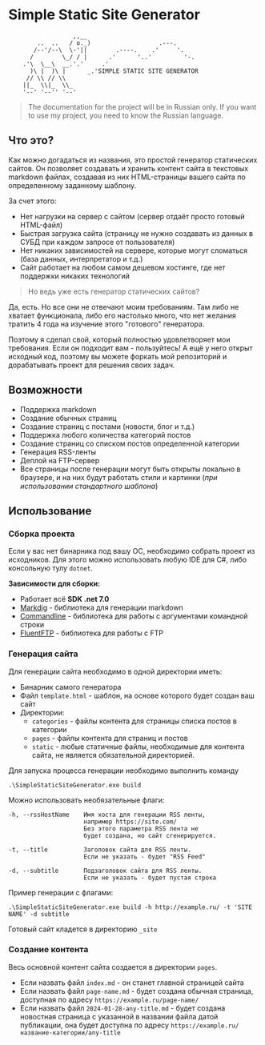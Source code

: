 # Simple Static Site Generator


```
                  ,,__
        ..  ..   / o._)                   .---.      
       /--'/--\  \-'||        .----.    .'     '.    
      /        \_/ / |      .'      '..'         '-. 
    .'\  \__\  __.'.'     .'                         
      )\ |  )\ |      _.'SIMPLE STATIC SITE GENERATOR
     // \\ // \\                                     
    ||_  \\|_  \\_                                   
    '--' '--'' '--'                                  

```
> The documentation for the project will be in Russian only. 
> If you want to use my project, you need to know the Russian language.

## Что это?

Как можно догадаться из названия, это простой генератор статических сайтов.
Он позволяет создавать и хранить контент сайта в текстовых markdown файлах,
создавая из них HTML-страницы вашего сайта по определенному заданному шаблону.

За счет этого:

- Нет нагрузки на сервер с сайтом (сервер отдаёт просто готовый HTML-файл)
- Быстрая загрузка сайта (страницу не нужно создавать из данных в СУБД при 
  каждом запросе от пользователя)
- Нет никаких зависимостей на сервере, которые могут сломаться
  (база данных, интерпретатор и т.д.)
- Сайт работает на любом самом дешевом хостинге, где нет поддержки 
  никаких технологий

> Но ведь уже есть генератор статических сайтов?

Да, есть. Но все они не отвечают моим требованиям. Там либо не хватает 
функционала, либо его настолько много, что нет желания тратить 4 года
на изучение этого "готового" генератора.

Поэтому я сделал свой, который полностью удовлетворяет мои требования. 
Если он подходит вам - пользуйтесь! А ещё у него открыт исходный код,
поэтому вы можете форкать мой репозиторий и дорабатывать проект для
решения своих задач.

## Возможности

- Поддержка markdown
- Создание обычных страниц
- Создание страниц с постами (новости, блог и т.д.)
- Поддержка любого количества категорий постов
- Создание страниц со списком постов определенной категории
- Генерация RSS-ленты
- Деплой на FTP-сервер
- Все страницы после генерации могут быть открыты 
  локально в браузере, и на них будут работать стили и картинки
  (_при использовании стандартного шаблона_)

## Использование

### Сборка проекта

Если у вас нет бинарника под вашу ОС, необходимо собрать проект
из исходников. Для этого можно использовать любую IDE для C#, 
либо консольную тулу `dotnet`.

**Зависимости для сборки:**

- Работает всё **SDK .net 7.0**
- [Markdig](https://github.com/xoofx/markdig) - библиотека для 
  генерации markdown
- [Commandline](https://github.com/commandlineparser/commandline) - 
  библиотека для работы с аргументами командной строки
- [FluentFTP](https://github.com/robinrodricks/FluentFTP) - библиотека для работы с FTP


### Генерация сайта

Для генерации сайта необходимо в одной директории иметь:

- Бинарник самого генератора
- Файл `template.html` - шаблон, на основе которого будет создан ваш сайт
- Директории:
  - `categories` - файлы контента для страницы списка постов в категории
  - `pages` - файлы контента для страниц и постов
  - `static` - любые статичные файлы, необходимые для контента сайта,
    не является обязательной директорией.

Для запуска процесса генерации необходимо выполнить команду

```shell
.\SimpleStaticSiteGenerator.exe build
```

Можно использовать необязательные флаги:
```
-h, --rssHostName    Имя хоста для генерации RSS ленты, 
                     например https://site.com/
                     Без этого параметра RSS лента не 
                     будет создана, но сайт сгенерируется.
                     
-t, --title          Заголовок сайта для RSS ленты.
                     Если не указать - будет "RSS Feed"
                     
-d, --subtitle       Подзаголовок сайта для RSS ленты.
                     Если не указать - будет пустая строка
```

Пример генерации с флагами:

```shell
.\SimpleStaticSiteGenerator.exe build -h http://example.ru/ -t 'SITE NAME' -d subtitle
```

Готовый сайт кладется в директорию `_site`

### Создание контента

Весь основной контент сайта создается в директории `pages`.

- Если назвать файл `index.md` - он станет главной страницей сайта 
- Если назвать файл `page-name.md` - будет создана обычная страница, 
  доступная по адресу `https://example.ru/page-name/`
- Если назвать файл `2024-01-28-any-title.md` - будет создана 
  новостная страница с указанной в названии файла датой публикации,
  она будет доступна по адресу `https://example.ru/название-категории/any-title`